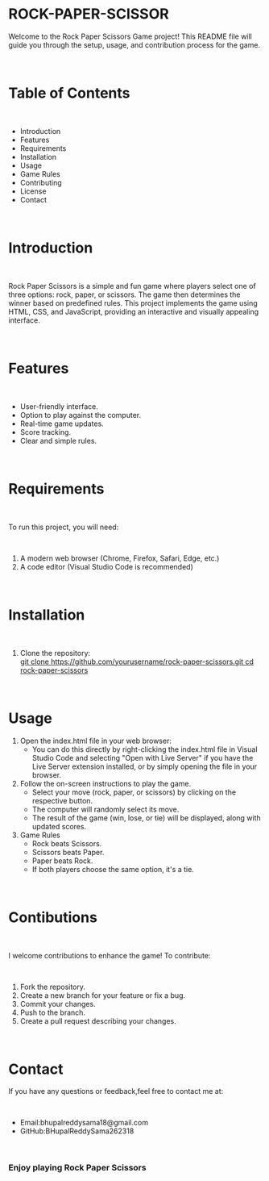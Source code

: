 # ROCK-PAPER-SCISSOR
<p>Welcome to the Rock Paper Scissors Game project! This README file will guide you through the setup, usage, and contribution process for the game.</p><br>
<h1>Table of Contents</h1><br>
<ul>
<li>Introduction</li>
<li>Features</li>
<li>Requirements</li>
<li>Installation</li>
<li>Usage</li>
<li>Game Rules</li>
<li>Contributing</li>
<li>License</li>
<li>Contact</li>
</ul>
<br>
<h1>Introduction</h1><br>
<p>Rock Paper Scissors is a simple and fun game where players select one of three options: rock, paper, or scissors. The game then determines the winner based on predefined rules. This project implements the game using HTML, CSS, and JavaScript, providing an interactive and visually appealing interface.</p><br>
<h1>Features</h1><br>
<ul>
<li>User-friendly interface.</li>
<li>Option to play against the computer.</li>
<li>Real-time game updates.</li>
<li>Score tracking.</li>
<li>Clear and simple rules.</li></ul><br>


<h1>Requirements</h1><br>
<p>To run this project, you will need:<p><br>
<ol>
<li>A modern web browser (Chrome, Firefox, Safari, Edge, etc.)</li>
<li>A code editor (Visual Studio Code is recommended)</li>
</ol><br>


<h1>Installation</h1><br>
<ol>
<li>Clone the repository:<br>
<a href="">git clone https://github.com/yourusername/rock-paper-scissors.git
cd rock-paper-scissors</a></li>
</ol>
<br>


<h1>Usage</h1>
<ol>
<li>Open the index.html file in your web browser:
<ul>
<li>You can do this directly by right-clicking the index.html file in Visual Studio Code and selecting "Open with Live Server" if you have the Live Server extension installed, or by simply opening the file in your browser.</li></ul></li>

<li>Follow the on-screen instructions to play the game.
<ul>
<li>Select your move (rock, paper, or scissors) by clicking on the respective button.</li>
<li>The computer will randomly select its move.</li>
<li>The result of the game (win, lose, or tie) will be displayed, along with updated scores.</li>
</ul>

<li>Game Rules
<ul>
<li>Rock beats Scissors.</li>
<li>Scissors beats Paper.</li>
<li>Paper beats Rock.</li>
<li>If both players choose the same option, it's a tie.</li>
</ul>
</li>
</ol><br>


<h1>Contibutions</h1><br>
<p>I welcome contributions to enhance the game! To contribute:</p><br>
<ol>
<li>Fork the repository.</li>
<li>Create a new branch for your feature or fix a bug.</li>
<li>Commit your changes.</li>
<li>Push to the branch.</li>
<li>Create a pull request describing your changes.</li>
</ol>
<br>
<h1>Contact</h1>
<p>If you have any questions or feedback,feel free to contact me at:</p><br>
<ul>
<li>Email:bhupalreddysama18@gmail.com</li>
<li>GitHub:BHupalReddySama262318</li>
</ul>
<br>
<h3>Enjoy playing Rock Paper Scissors</h3>